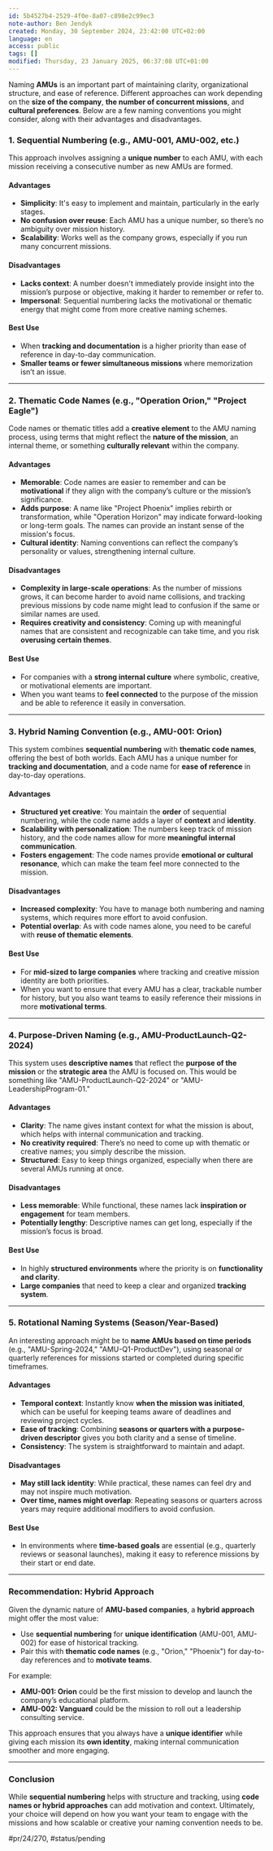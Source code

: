 ```yaml
---
id: 5b4527b4-2529-4f0e-8a07-c898e2c99ec3
note-author: Ben Jendyk
created: Monday, 30 September 2024, 23:42:00 UTC+02:00
language: en
access: public
tags: []
modified: Thursday, 23 January 2025, 06:37:08 UTC+01:00
---
```


Naming **AMUs** is an important part of maintaining clarity, organizational structure, and ease of reference. Different approaches can work depending on the **size of the company**, **the number of concurrent missions**, and **cultural preferences**. Below are a few naming conventions you might consider, along with their advantages and disadvantages.

### **1. Sequential Numbering (e.g., AMU-001, AMU-002, etc.)**

This approach involves assigning a **unique number** to each AMU, with each mission receiving a consecutive number as new AMUs are formed.

#### **Advantages**

- **Simplicity**: It's easy to implement and maintain, particularly in the early stages.
- **No confusion over reuse**: Each AMU has a unique number, so there’s no ambiguity over mission history.
- **Scalability**: Works well as the company grows, especially if you run many concurrent missions.

#### **Disadvantages**

- **Lacks context**: A number doesn't immediately provide insight into the mission’s purpose or objective, making it harder to remember or refer to.
- **Impersonal**: Sequential numbering lacks the motivational or thematic energy that might come from more creative naming schemes.

#### **Best Use**

- When **tracking and documentation** is a higher priority than ease of reference in day-to-day communication.
- **Smaller teams or fewer simultaneous missions** where memorization isn’t an issue.

---

### **2. Thematic Code Names (e.g., "Operation Orion," "Project Eagle")**

Code names or thematic titles add a **creative element** to the AMU naming process, using terms that might reflect the **nature of the mission**, an internal theme, or something **culturally relevant** within the company.

#### **Advantages**

- **Memorable**: Code names are easier to remember and can be **motivational** if they align with the company’s culture or the mission’s significance.
- **Adds purpose**: A name like "Project Phoenix" implies rebirth or transformation, while "Operation Horizon" may indicate forward-looking or long-term goals. The names can provide an instant sense of the mission's focus.
- **Cultural identity**: Naming conventions can reflect the company’s personality or values, strengthening internal culture.

#### **Disadvantages**

- **Complexity in large-scale operations**: As the number of missions grows, it can become harder to avoid name collisions, and tracking previous missions by code name might lead to confusion if the same or similar names are used.
- **Requires creativity and consistency**: Coming up with meaningful names that are consistent and recognizable can take time, and you risk **overusing certain themes**.

#### **Best Use**

- For companies with a **strong internal culture** where symbolic, creative, or motivational elements are important.
- When you want teams to **feel connected** to the purpose of the mission and be able to reference it easily in conversation.

---

### **3. Hybrid Naming Convention (e.g., AMU-001: Orion)**

This system combines **sequential numbering** with **thematic code names**, offering the best of both worlds. Each AMU has a unique number for **tracking and documentation**, and a code name for **ease of reference** in day-to-day operations.

#### **Advantages**

- **Structured yet creative**: You maintain the **order** of sequential numbering, while the code name adds a layer of **context** and **identity**.
- **Scalability with personalization**: The numbers keep track of mission history, and the code names allow for more **meaningful internal communication**.
- **Fosters engagement**: The code names provide **emotional or cultural resonance**, which can make the team feel more connected to the mission.

#### **Disadvantages**

- **Increased complexity**: You have to manage both numbering and naming systems, which requires more effort to avoid confusion.
- **Potential overlap**: As with code names alone, you need to be careful with **reuse of thematic elements**.

#### **Best Use**

- For **mid-sized to large companies** where tracking and creative mission identity are both priorities.
- When you want to ensure that every AMU has a clear, trackable number for history, but you also want teams to easily reference their missions in more **motivational terms**.

---

### **4. Purpose-Driven Naming (e.g., AMU-ProductLaunch-Q2-2024)**

This system uses **descriptive names** that reflect the **purpose of the mission** or the **strategic area** the AMU is focused on. This would be something like "AMU-ProductLaunch-Q2-2024" or "AMU-LeadershipProgram-01."

#### **Advantages**

- **Clarity**: The name gives instant context for what the mission is about, which helps with internal communication and tracking.
- **No creativity required**: There’s no need to come up with thematic or creative names; you simply describe the mission.
- **Structured**: Easy to keep things organized, especially when there are several AMUs running at once.

#### **Disadvantages**

- **Less memorable**: While functional, these names lack **inspiration or engagement** for team members.
- **Potentially lengthy**: Descriptive names can get long, especially if the mission’s focus is broad.

#### **Best Use**

- In highly **structured environments** where the priority is on **functionality and clarity**.
- **Large companies** that need to keep a clear and organized **tracking system**.

---

### **5. Rotational Naming Systems (Season/Year-Based)**

An interesting approach might be to **name AMUs based on time periods** (e.g., "AMU-Spring-2024," "AMU-Q1-ProductDev"), using seasonal or quarterly references for missions started or completed during specific timeframes.

#### **Advantages**

- **Temporal context**: Instantly know **when the mission was initiated**, which can be useful for keeping teams aware of deadlines and reviewing project cycles.
- **Ease of tracking**: Combining **seasons or quarters with a purpose-driven descriptor** gives you both clarity and a sense of timeline.
- **Consistency**: The system is straightforward to maintain and adapt.

#### **Disadvantages**

- **May still lack identity**: While practical, these names can feel dry and may not inspire much motivation.
- **Over time, names might overlap**: Repeating seasons or quarters across years may require additional modifiers to avoid confusion.

#### **Best Use**

- In environments where **time-based goals** are essential (e.g., quarterly reviews or seasonal launches), making it easy to reference missions by their start or end date.

---

### **Recommendation: Hybrid Approach**

Given the dynamic nature of **AMU-based companies**, a **hybrid approach** might offer the most value:

- Use **sequential numbering** for **unique identification** (AMU-001, AMU-002) for ease of historical tracking.
- Pair this with **thematic code names** (e.g., "Orion," "Phoenix") for day-to-day references and to **motivate teams**.

For example:

- **AMU-001: Orion** could be the first mission to develop and launch the company’s educational platform.
- **AMU-002: Vanguard** could be the mission to roll out a leadership consulting service.

This approach ensures that you always have a **unique identifier** while giving each mission its **own identity**, making internal communication smoother and more engaging.

---

### Conclusion

While **sequential numbering** helps with structure and tracking, using **code names or hybrid approaches** can add motivation and context. Ultimately, your choice will depend on how you want your team to engage with the missions and how scalable or creative your naming convention needs to be.


#pr/24/270, #status/pending
